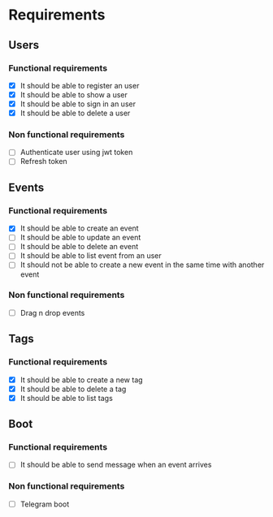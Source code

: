 # Requirements

## Users

### Functional requirements

- [x] It should be able to register an user
- [x] It should be able to show a user
- [x] It should be able to sign in an user
- [x] It should be able to delete a user

### Non functional requirements

- [ ] Authenticate user using jwt token
- [ ] Refresh token

## Events

### Functional requirements

- [x] It should be able to create an event
- [ ] It should be able to update an event
- [ ] It should be able to delete an event
- [ ] It should be able to list event from an user
- [ ] It should not be able to create a new event in the same time with another event

### Non functional requirements

- [ ] Drag n drop events

## Tags

### Functional requirements

- [x] It should be able to create a new tag
- [x] It should be able to delete a tag
- [x] It should be able to list tags

## Boot

### Functional requirements

- [ ] It should be able to send message when an event arrives

### Non functional requirements

- [ ] Telegram boot
